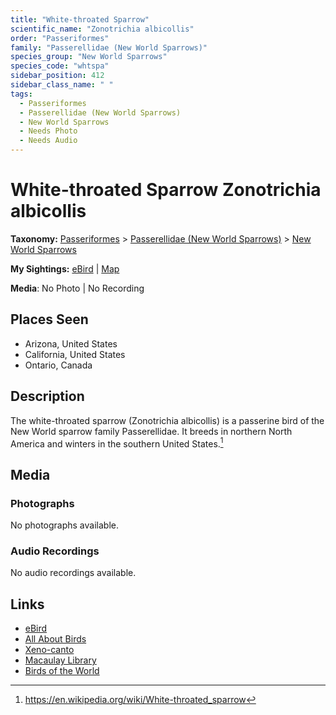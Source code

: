 ```yaml
---
title: "White-throated Sparrow"
scientific_name: "Zonotrichia albicollis"
order: "Passeriformes"
family: "Passerellidae (New World Sparrows)"
species_group: "New World Sparrows"
species_code: "whtspa"
sidebar_position: 412
sidebar_class_name: " "
tags: 
  - Passeriformes
  - Passerellidae (New World Sparrows)
  - New World Sparrows
  - Needs Photo
  - Needs Audio
---
```


# White-throated Sparrow <span className='sci_name'>Zonotrichia albicollis</span>

**Taxonomy:** [Passeriformes](/tags/passeriformes) > [Passerellidae (New World Sparrows)](/tags/passerellidae-new-world-sparrows) > [New World Sparrows](/tags/new-world-sparrows)

**My Sightings:** [eBird](https://ebird.org/lifelist?r=world&time=life&spp=whtspa) | [Map](/map?species_code=whtspa)

**Media**: No Photo | No Recording

## Places Seen

* Arizona, United States
* California, United States
* Ontario, Canada

## Description
The white-throated sparrow (Zonotrichia albicollis) is a passerine bird of the New World sparrow family Passerellidae. It breeds in northern North America and winters in the southern United States.[^1]

[^1]: https://en.wikipedia.org/wiki/White-throated_sparrow

## Media
### Photographs
No photographs available.

### Audio Recordings
No audio recordings available.

## Links
* [eBird](https://ebird.org/species/whtspa) 
* [All About Birds](https://www.allaboutbirds.org/guide/whtspa) 
* [Xeno-canto](https://www.xeno-canto.org/species/zonotrichia-albicollis) 
* [Macaulay Library](https://search.macaulaylibrary.org/catalog?taxonCode=whtspa&sort=rating_rank_desc)
* [Birds of the World](https://birdsoftheworld.org/bow/species/whtspa)

